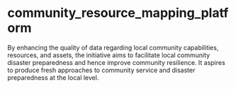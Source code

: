 # community_resource_mapping_platform
By enhancing the quality of data regarding local community capabilities, resources, and assets, the initiative aims to facilitate local community disaster preparedness and hence improve community resilience. It aspires to produce fresh approaches to community service and disaster preparedness at the local level.
